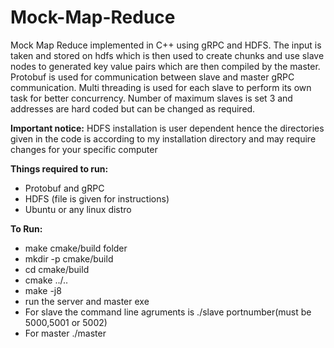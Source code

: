 # Mock-Map-Reduce
Mock Map Reduce implemented in C++ using gRPC and HDFS. The input is taken and stored on hdfs which is then used to create chunks and use slave nodes to generated key value pairs which are then compiled by the master. Protobuf is used for communication between slave and master gRPC communication. Multi threading is used for each slave to perform its own task for better concurrency.
Number of maximum slaves is set 3 and addresses are hard coded but can be changed as required.

**Important notice:**
HDFS installation is user dependent hence the directories given in the code is according to my installation directory and may require changes for your specific computer

**Things required to run:**
- Protobuf  and gRPC
- HDFS (file is given for instructions)
- Ubuntu or any linux distro

**To Run:**
- make cmake/build folder
- mkdir -p cmake/build
- cd cmake/build
- cmake ../..
- make -j8
- run the server and master exe
- For slave the command line agruments is ./slave portnumber(must be 5000,5001 or 5002)
- For master ./master

